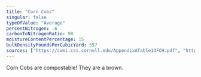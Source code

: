 ```yaml
---
title: "Corn Cobs"
singular: false
typeOfValue: "Average"
percentNitrogen: .6
carbonToNitrogenRatio: 98
moistureContentPercentage: 15
bulkDensityPoundsPerCubicYard: 557
sources: ["https://cwmi.css.cornell.edu/AppendixATable1OFCH.pdf", "http://compost.css.cornell.edu/CompostCalculator.xlsx"]
---
```


Corn Cobs are compostable! They are a brown.
